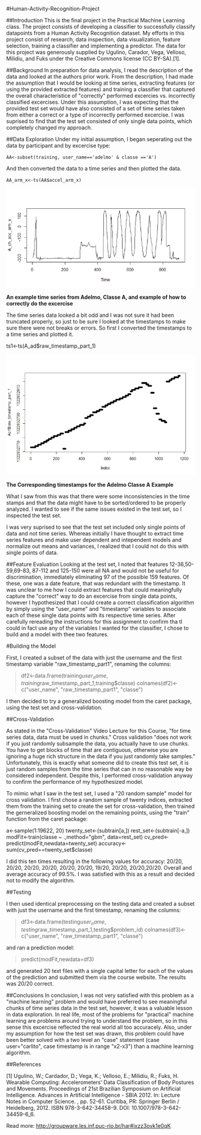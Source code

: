 

#Human-Activity-Recognition-Project

##Introduction
This is the final project in the Practical Machine Learning class.  The project consists of developing a classifier to successfully classify datapoints from a Human Activity Recognition dataset.  My efforts in this project consist of research, data inspection, data visualization, feature selection, training a classifier and implementing a predictor.  The data for this project was generously supplied by Ugulino, Carador, Vega, Velloso, Milidiu, and Fuks under the Creative Commons license (CC BY-SA).[1].  

##Background
In preparation for data analysis, I read the description of the data and looked at the authors prior work.  From the description, I had made the assumption that I would be looking at time series, extracting features (or using the provided extracted features) and training a classifier that captured the overall characteristice of "correctly" performed excercies vs. incorrectly classified excercises.  Under this assumption, I was expecting that the provided test set would have also consisted of a set of time series taken from either a correct or a type of incorrectly performed excercise.  I was suprised to find that the test set consisted of only single data points, which completely changed my approach.  

##Data Exploration
Under my initial assumption, I began seperating out the data by participant and by excercise type:

```{r, eval=FALSE}
AA<-subset(training, user_name=='adelmo' & classe =='A')
```

And then converted the data to a time series and then plotted the data.
```{r, eval=FALSE}
AA_arm_x<-ts(AA$accel_arm_x)
```

![Accelerometer Data](https://github.com/jahealey2131/Human-Activity-Recognition-Project/blob/master/Arm%20Acceleration.png)

**An example time series from Adelmo, Classe A, and example of how to correctly do the excercise** 


The time series data looked a bit odd and I was not sure it had been truncated properly, so just to be sure I looked at the timestamps to make sure there were not breaks or errors.  So first I converted the timestamps to a time series and plotted it.

ts1<-ts(A_ad$raw_timestamp_part_1)

![Plot Sample Timestamps from Time Series](https://github.com/jahealey2131/Human-Activity-Recognition-Project/blob/master/Adelmo%20Classe%20A%20Raw%20TS%201.png)

**The Corresponding timestamps for the Adelmo Classe A Example**


What I saw from this was that there were some inconsistencies in the time stamps and that the data might have to be sorted/ordered to be properly analyzed.  I wanted to see if the same issues existed in the test set, so I inspected the test set.

I was very suprised to see that the test set included only single points of data and not time series.  Whereas initially I have thought to extract time series features and make user dependent and intependent models and normalize out means and variances, I realized that I could not do this with single points of data.

##Feature Evaluation
Looking at the test set, I noted that features 12-36,50-59,69-83, 87-112 and 125-150 were all NA and would not be useful for discrimination, immediately eliminating 97 of the possible 159 features.  Of these, one was a date feature, that was redundant with the timestamp.  It was unclear to me how I could extract features that could meaningfully capture the "correct" way to do an excercise from single data points, however I hypothesized that I could create a correct classification algorithm by simply using the "user_name" and "timestamp" variables to associate each of these single data points with its respective time series.  After carefully rereading the instructions for this assignment to confirm tha tI could in fact use any of the variables I wanted for the classifier, I chose to build and a model with thee two features.

#Building the Model

First, I created a subset of the data with just the username and the first timestamp variable "raw_timestamp_part1", renaming the columns:

>df2<-data.frame(training$user_name,training$raw_timestamp_part_1,training$classe)
>colnames(df2)<-c("user_name", "raw_timestamp_part1", "classe")

I then decided to try a generalized boosting model from the caret package, using the test set and cross-validation.  

##Cross-Validation

As stated in the "Cross-Validation" Video Lecture for this Course, "for time series data, data must be used in chunks."   Cross validation "does not work if you just randomly subsample the data, you actually have to use chunks.  You have to get blocks of time that are contiguous, otherwise you are ignoring a huge rich structure in the data if you just randomly take samples."   Unfortunately, this is exactly what someone did to create this test set, it is just random samples from the time series that can in no reasonable way be considered independent.  Despite this, I performed cross-validation anyway to confirm the performance of my hypothesized model.

To mimic what I saw in the test set, I used a "20 random sample" model for cross validation.  I first chose a random sample of twenty indices, extracted them from the training set to create the set for cross-validation, then trained the  gerneralized boosting model on the remaining points, using the "train" function from the caret package:

  a<-sample(1:19622, 20)
  twenty_set<-(subtrain[a,])
  rest_set<-(subtrain[-a,])
  modFit<-train(classe ~ .,method="gbm", data=rest_set)
  cv_pred<-predict(modFit,newdata=twenty_set)
  accuracy<-sum(cv_pred==twenty_set$classe)

I did this ten times resulting in the following values for accuracy: 20/20, 20/20, 20/20, 20/20, 20/20, 20/20, 19/20, 20/20, 20/20,20/20.  Overall and average accuracy of 99.5%.  I was satisfied with this as a result and decided not to modify the algorithm.

##Testing

I then used identical preprocessing on the testing data and created a subset with just the username and the first timestamp, renaming the columns:

>df3<-data.frame(testing$user_name,testing$raw_timestamp_part_1,testing$problem_id)
>colnames(df3)<-c("user_name", "raw_timestamp_part1", "classe")

and ran a prediction model:

>predict(modFit,newdata=df3)

and generated 20 text files with a single capital letter for each of the values of the prediction and submitted them via the course website.  The results was 20/20 correct.

##Conclusions
In conclusion, I was not very satisfied with this problem as a "machine learning" problem and would have preferred to see meaningful chunks of time series data in the test set, however, it was a valuable lesson in data exploration. In real life, most of the problems for "practical" machine learning are problems around trying to understand the problem, so in this sense this excercise reflected the real world all too accuracely.  Also, under my assumption for how the test set was drawn, this problem could have been better solved with a two level an "case" statement (case user="carlito", case timestamp is in range "x2-x3") than a machine learning algorithm.         


##References

[1] Ugulino, W.; Cardador, D.; Vega, K.; Velloso, E.; Milidiu, R.; Fuks, H. Wearable Computing: Accelerometers' Data Classification of Body Postures and Movements. Proceedings of 21st Brazilian Symposium on Artificial Intelligence. Advances in Artificial Intelligence - SBIA 2012. In: Lecture Notes in Computer Science. , pp. 52-61. Curitiba, PR: Springer Berlin / Heidelberg, 2012. ISBN 978-3-642-34458-9. DOI: 10.1007/978-3-642-34459-6_6.


Read more: http://groupware.les.inf.puc-rio.br/har#ixzz3ovk1e0qK

